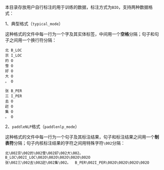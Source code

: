 本目录存放用户自行标注的用于训练的数据，标注方式为`BIO`，支持两种数据格式：

1、典型格式（`typical_mode`）

这种格式的文件中每一行为一个字及其实体标签，中间用一个**空格**分隔；句子和句子之间用一个换行符分隔：
```text
北 B_LOC
京 I_LOC
的 O
雪 O
好 O
大 O
。 O

张 B_PER
三 I_PER
去 O
赶 O
集 O
。 O
```

2、`paddleNLP`格式（`paddlenlp_mode`）

这种格式的文件中每一行为一个句子及其标注结果，句子和标注结果之间用一个**制表符**分隔；句子内核标注结果的字符之间用特殊字符`\002`分隔：
```text
北\002京\002的\002雪\002好\002大\002。  B_LOC\002I_LOC\002O\002O\002O\002O\002O
张\002三\002去\002赶\002集\002。  B_PER\002I_PER\002O\002O\002O\002O
```
